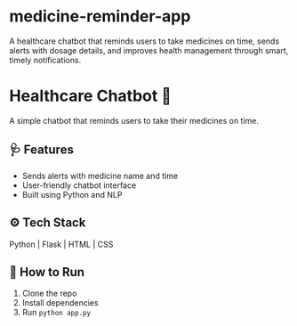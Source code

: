 # medicine-reminder-app
A healthcare chatbot that reminds users to take medicines on time, sends alerts with dosage details, and improves health management through smart, timely notifications.

# Healthcare Chatbot 💬  
A simple chatbot that reminds users to take their medicines on time.  

## 🩺 Features
- Sends alerts with medicine name and time  
- User-friendly chatbot interface  
- Built using Python and NLP  

## ⚙️ Tech Stack
Python | Flask | HTML | CSS  

## 🚀 How to Run
1. Clone the repo  
2. Install dependencies  
3. Run `python app.py`

